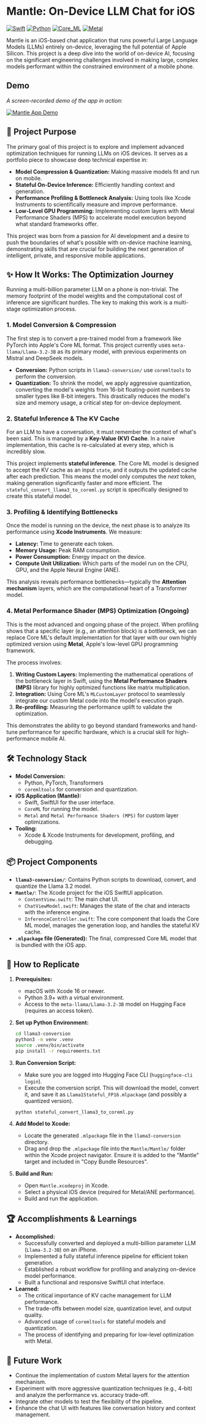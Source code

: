 # Mantle: On-Device LLM Chat for iOS

[![Swift](https://img.shields.io/badge/Swift-5.0-orange.svg)](https://swift.org)
[![Python](https://img.shields.io/badge/Python-3.9-blue.svg)](https://www.python.org/)
[![Core_ML](https://img.shields.io/badge/Core_ML-iOS_18-green.svg)](https://developer.apple.com/documentation/coreml)
[![Metal](https://img.shields.io/badge/Metal-GPU_Optimized-purple.svg)](https://developer.apple.com/metal/)

Mantle is an iOS-based chat application that runs powerful Large Language Models (LLMs) entirely on-device, leveraging the full potential of Apple Silicon. This project is a deep dive into the world of on-device AI, focusing on the significant engineering challenges involved in making large, complex models performant within the constrained environment of a mobile phone.

## Demo

*A screen-recorded demo of the app in action:*

[![Mantle App Demo](https://img.youtube.com/vi/J20uOGPSQi8/0.jpg)](https://www.youtube.com/watch?v=J20uOGPSQi8)

## 🚀 Project Purpose

The primary goal of this project is to explore and implement advanced optimization techniques for running LLMs on iOS devices. It serves as a portfolio piece to showcase deep technical expertise in:

*   **Model Compression & Quantization:** Making massive models fit and run on mobile.
*   **Stateful On-Device Inference:** Efficiently handling context and generation.
*   **Performance Profiling & Bottleneck Analysis:** Using tools like Xcode Instruments to scientifically measure and improve performance.
*   **Low-Level GPU Programming:** Implementing custom layers with Metal Performance Shaders (MPS) to accelerate model execution beyond what standard frameworks offer.

This project was born from a passion for AI development and a desire to push the boundaries of what's possible with on-device machine learning, demonstrating skills that are crucial for building the next generation of intelligent, private, and responsive mobile applications.

## ✨ How It Works: The Optimization Journey

Running a multi-billion parameter LLM on a phone is non-trivial. The memory footprint of the model weights and the computational cost of inference are significant hurdles. The key to making this work is a multi-stage optimization process.

### 1. Model Conversion & Compression

The first step is to convert a pre-trained model from a framework like PyTorch into Apple's Core ML format. This project currently uses `meta-llama/Llama-3.2-3B` as its primary model, with previous experiments on Mistral and DeepSeek models.

*   **Conversion:** Python scripts in `llama3-conversion/` use `coremltools` to perform the conversion.
*   **Quantization:** To shrink the model, we apply aggressive quantization, converting the model's weights from 16-bit floating-point numbers to smaller types like 8-bit integers. This drastically reduces the model's size and memory usage, a critical step for on-device deployment.

### 2. Stateful Inference & The KV Cache

For an LLM to have a conversation, it must remember the context of what's been said. This is managed by a **Key-Value (KV) Cache**. In a naive implementation, this cache is re-calculated at every step, which is incredibly slow.

This project implements **stateful inference**. The Core ML model is designed to accept the KV cache as an input `state`, and it outputs the updated cache after each prediction. This means the model only computes the *next* token, making generation significantly faster and more efficient. The `stateful_convert_llama3_to_coreml.py` script is specifically designed to create this stateful model.

### 3. Profiling & Identifying Bottlenecks

Once the model is running on the device, the next phase is to analyze its performance using **Xcode Instruments**. We measure:
*   **Latency:** Time to generate each token.
*   **Memory Usage:** Peak RAM consumption.
*   **Power Consumption:** Energy impact on the device.
*   **Compute Unit Utilization:** Which parts of the model run on the CPU, GPU, and the Apple Neural Engine (ANE).

This analysis reveals performance bottlenecks—typically the **Attention mechanism** layers, which are the computational heart of a Transformer model.

### 4. Metal Performance Shader (MPS) Optimization (Ongoing)

This is the most advanced and ongoing phase of the project. When profiling shows that a specific layer (e.g., an attention block) is a bottleneck, we can replace Core ML's default implementation for that layer with our own highly optimized version using **Metal**, Apple's low-level GPU programming framework.

The process involves:
1.  **Writing Custom Layers:** Implementing the mathematical operations of the bottleneck layer in Swift, using the **Metal Performance Shaders (MPS)** library for highly optimized functions like matrix multiplication.
2.  **Integration:** Using Core ML's `MLCustomLayer` protocol to seamlessly integrate our custom Metal code into the model's execution graph.
3.  **Re-profiling:** Measuring the performance uplift to validate the optimization.

This demonstrates the ability to go beyond standard frameworks and hand-tune performance for specific hardware, which is a crucial skill for high-performance mobile AI.

## 🛠️ Technology Stack

*   **Model Conversion:**
    *   Python, PyTorch, Transformers
    *   `coremltools` for conversion and quantization.
*   **iOS Application (Mantle):**
    *   Swift, SwiftUI for the user interface.
    *   `CoreML` for running the model.
    *   `Metal` and `Metal Performance Shaders (MPS)` for custom layer optimizations.
*   **Tooling:**
    *   Xcode & Xcode Instruments for development, profiling, and debugging.

## 📦 Project Components

*   **`llama3-conversion/`**: Contains Python scripts to download, convert, and quantize the Llama 3.2 model.
*   **`Mantle/`**: The Xcode project for the iOS SwiftUI application.
    *   `ContentView.swift`: The main chat UI.
    *   `ChatViewModel.swift`: Manages the state of the chat and interacts with the inference engine.
    *   `InferenceController.swift`: The core component that loads the Core ML model, manages the generation loop, and handles the stateful KV cache.
*   **`.mlpackage` file (Generated):** The final, compressed Core ML model that is bundled with the iOS app.

## 🔧 How to Replicate

1.  **Prerequisites:**
    *   macOS with Xcode 16 or newer.
    *   Python 3.9+ with a virtual environment.
    *   Access to the `meta-llama/Llama-3.2-3B` model on Hugging Face (requires an access token).

2.  **Set up Python Environment:**
    ```bash
    cd llama3-conversion
    python3 -m venv .venv
    source .venv/bin/activate
    pip install -r requirements.txt
    ```

3.  **Run Conversion Script:**
    *   Make sure you are logged into Hugging Face CLI (`huggingface-cli login`).
    *   Execute the conversion script. This will download the model, convert it, and save it as `Llama1Stateful_FP16.mlpackage` (and possibly a quantized version).
    ```bash
    python stateful_convert_llama3_to_coreml.py
    ```

4.  **Add Model to Xcode:**
    *   Locate the generated `.mlpackage` file in the `llama3-conversion` directory.
    *   Drag and drop the `.mlpackage` file into the `Mantle/Mantle/` folder within the Xcode project navigator. Ensure it is added to the "Mantle" target and included in "Copy Bundle Resources".

5.  **Build and Run:**
    *   Open `Mantle.xcodeproj` in Xcode.
    *   Select a physical iOS device (required for Metal/ANE performance).
    *   Build and run the application.

## 🏆 Accomplishments & Learnings

*   **Accomplished:**
    *   Successfully converted and deployed a multi-billion parameter LLM (`Llama-3.2-3B`) on an iPhone.
    *   Implemented a fully stateful inference pipeline for efficient token generation.
    *   Established a robust workflow for profiling and analyzing on-device model performance.
    *   Built a functional and responsive SwiftUI chat interface.
*   **Learned:**
    *   The critical importance of KV cache management for LLM performance.
    *   The trade-offs between model size, quantization level, and output quality.
    *   Advanced usage of `coremltools` for stateful models and quantization.
    *   The process of identifying and preparing for low-level optimization with Metal.

## 🔮 Future Work

*   Continue the implementation of custom Metal layers for the attention mechanism.
*   Experiment with more aggressive quantization techniques (e.g., 4-bit) and analyze the performance vs. accuracy trade-off.
*   Integrate other models to test the flexibility of the pipeline.
*   Enhance the chat UI with features like conversation history and context management. 